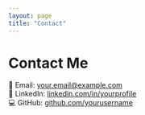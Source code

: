 ```yaml
---
layout: page
title: "Contact"
---
```


# Contact Me  

📧 Email: your.email@example.com  
💼 LinkedIn: [linkedin.com/in/yourprofile](https://www.linkedin.com/in/yourprofile/)  
💻 GitHub: [github.com/yourusername](https://github.com/yourusername)  

